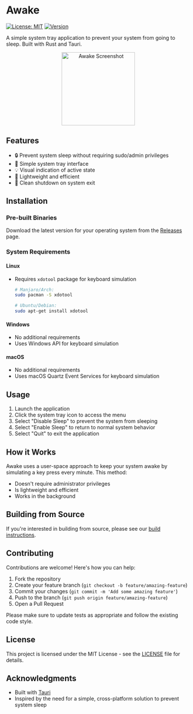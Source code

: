 # Awake

[![License: MIT](https://img.shields.io/badge/License-MIT-yellow.svg)](https://opensource.org/licenses/MIT)
[![Version](https://img.shields.io/badge/version-0.1.0-blue.svg)](https://github.com/yourusername/awake/releases)

A simple system tray application to prevent your system from going to sleep. Built with Rust and Tauri.

<div align="center">
  <img src="docs/screenshot.png" alt="Awake Screenshot" width="200"/>
</div>

## Features

- 🔒 Prevent system sleep without requiring sudo/admin privileges
- 🔔 Simple system tray interface
- 💡 Visual indication of active state
- 🚀 Lightweight and efficient
- 🎯 Clean shutdown on system exit

## Installation

### Pre-built Binaries

Download the latest version for your operating system from the [Releases](https://github.com/yourusername/awake/releases) page.

### System Requirements

#### Linux
- Requires `xdotool` package for keyboard simulation
  ```bash
  # Manjaro/Arch:
  sudo pacman -S xdotool
  
  # Ubuntu/Debian:
  sudo apt-get install xdotool
  ```

#### Windows
- No additional requirements
- Uses Windows API for keyboard simulation

#### macOS
- No additional requirements
- Uses macOS Quartz Event Services for keyboard simulation

## Usage

1. Launch the application
2. Click the system tray icon to access the menu
3. Select "Disable Sleep" to prevent the system from sleeping
4. Select "Enable Sleep" to return to normal system behavior
5. Select "Quit" to exit the application

## How it Works

Awake uses a user-space approach to keep your system awake by simulating a key press every minute. This method:
- Doesn't require administrator privileges
- Is lightweight and efficient
- Works in the background

## Building from Source

If you're interested in building from source, please see our [build instructions](BUILD.md).

## Contributing

Contributions are welcome! Here's how you can help:

1. Fork the repository
2. Create your feature branch (`git checkout -b feature/amazing-feature`)
3. Commit your changes (`git commit -m 'Add some amazing feature'`)
4. Push to the branch (`git push origin feature/amazing-feature`)
5. Open a Pull Request

Please make sure to update tests as appropriate and follow the existing code style.

## License

This project is licensed under the MIT License - see the [LICENSE](LICENSE) file for details.

## Acknowledgments

- Built with [Tauri](https://tauri.app/)
- Inspired by the need for a simple, cross-platform solution to prevent system sleep
